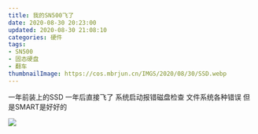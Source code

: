 ```yaml
---
title: 我的SN500飞了
date: 2020-08-30 20:23:00
updated: 2020-08-30 21:08:10
categories: 硬件
tags:
- SN500
- 固态硬盘
- 翻车
thumbnailImage: https://cos.mbrjun.cn/IMGS/2020/08/30/SSD.webp
---
```

一年前装上的SSD
一年后直接飞了
系统启动报错磁盘检查
文件系统各种错误
但是SMART是好好的
<!-- more -->
![  ][1]


  [1]: https://cos.mbrjun.cn/IMGS/2020/08/30/SSD.webp
  [2]: https://cos.mbrjun.cn/IMGS/2020/08/30/dingdan.jpg